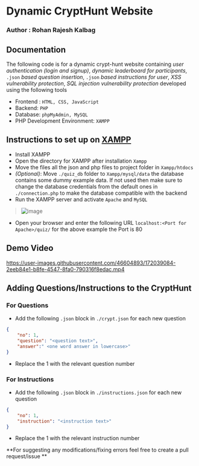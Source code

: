 # Dynamic CryptHunt Website

### Author : Rohan Rajesh Kalbag

## Documentation

The following code is for a dynamic crypt-hunt website containing *user authentication (login and signup)*, *dynamic leaderboard for participants*, ```.json``` *based question insertion*, ```.json``` *based instructions for user*, *XSS vulnerability protection*, *SQL injection vulnerability protection* developed using the following tools
- Frontend : ```HTML, CSS, JavaScript``` 
- Backend: ```PHP```
- Database: ```phpMyAdmin, MySQL ```
- PHP Development Environment: ```XAMPP```

## Instructions to set up on [XAMPP](https://www.apachefriends.org/index.html)
- Install XAMPP
- Open the directory for XAMPP after installation `Xampp`
- Move the files all the json and php files to project folder in ```Xampp/htdocs```
- *(Optional)*: Move ```./quiz_db``` folder to ```Xampp/mysql/data``` the database contains some dummy example data. If not used then make sure to change the database credentials from the default ones in ```./connection.php``` to make the database compatible with the backend
- Run the XAMPP server and activate `Apache` and `MySQL`
> ![image](https://user-images.githubusercontent.com/46604893/172038803-c091bf49-8430-4731-81e3-cfa22389ae92.png)
- Open your browser and enter the following URL `localhost:<Port for Apache>/quiz/` for the above example the Port is 80

## Demo Video
> 

https://user-images.githubusercontent.com/46604893/172039084-2eeb84e1-b8fe-4547-8fa0-790316f8edac.mp4


## Adding Questions/Instructions to the CryptHunt

### For Questions
- Add the following `.json` block in `./crypt.json` for each new question

```json
{
    "no": 1,
    "question": "<question text>",
    "answer":" <one word answer in lowercase>"
}
```
- Replace the 1 with the relevant question number

### For Instructions
- Add the following `.json` block in `./instructions.json` for each new question

```json
{
    "no": 1,
    "instruction": "<instruction text>"
}
```
- Replace the 1 with the relevant instruction number

**For suggesting any modifications/fixing errors feel free to create a pull request/issue **
